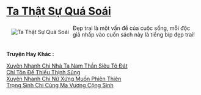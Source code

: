 <a href="https://truyentiki.com/ta-that-su-qua-soai.30746/" title="Ta Thật Sự Quá Soái"><h1>Ta Thật Sự Quá Soái</h1></a><div style="display:table"><img align="right" style="float: left; padding: 10px;" src="https://truyentiki.com/a/img/str/src/30746.jpg" alt="Ta Thật Sự Quá Soái">Đẹp trai là một vấn đề của cuộc sống, mỗi độc giả nhấp vào cuốn sách này là tiếng bíp đẹp trai!</div><p><br><b>Truyện Hay Khác :</b></p><a href="https://truyentiki.com/xuyen-nhanh-chi-nha-ta-nam-than-sieu-to-dat.30745/" alt="Xuyên Nhanh Chi Nhà Ta Nam Thần Siêu Tô Đát">Xuyên Nhanh Chi Nhà Ta Nam Thần Siêu Tô Đát</a><br/><a href="https://github.com/nownovels/top500/tree/master/truyenhay/33489/" alt="Chí Tôn Đế Thiếu Thịnh Sủng">Chí Tôn Đế Thiếu Thịnh Sủng</a><br/><a href="https://truyentiki.wordpress.com/2020/06/08/xuyen-nhanh-chi-nu-xung-muon-phien-thien/" alt="Xuyên Nhanh Chi Nữ Xứng Muốn Phiên Thiên">Xuyên Nhanh Chi Nữ Xứng Muốn Phiên Thiên</a><br/><a href="https://github.com/nownovels/truyenhay/tree/master/truyenhay/30463/README.md" alt="Trọng Sinh Chi Cùng Ma Vương Cộng Sinh">Trọng Sinh Chi Cùng Ma Vương Cộng Sinh</a><br/>